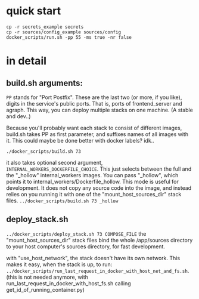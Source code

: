 # quick start

```
cp -r secrets_example secrets
cp -r sources/config_example sources/config
docker_scripts/run.sh -pp 55 -ms true -nr false
```

# in detail

## build.sh arguments:

`PP` stands for "Port Postfix". These are the last two (or more, if you like), digits in the service's public ports. That is, ports of frontend_server and agraph. This way, you can deploy multiple stacks on one machine. (A stable and dev..)

Because you'll probably want each stack to consist of different images, build.sh takes PP as first parameter, and suffixes names of all images with it. This could maybe be done better with docker labels? idk..

`
./docker_scripts/build.sh 73
`

it also takes optional second argument, `INTERNAL_WORKERS_DOCKERFILE_CHOICE`. This just selects between the full and the "_hollow" internal_workers images. You can pass "_hollow", which points it to internal_workers/Dockerfile_hollow. This mode is useful for development. It does not copy any source code into the image, and instead relies on you running it with one of the "mount_host_sources_dir" stack files.
`
../docker_scripts/build.sh 73 _hollow
`

## deploy_stack.sh

`
 ../docker_scripts/deploy_stack.sh 73 COMPOSE_FILE
`
the "mount_host_sources_dir" stack files bind the whole /app/sources directory to your host computer's sources directory, for fast development.

with "use_host_network", the stack doesn't have its own network. This makes it easy, when the stack is up, to run: `../docker_scripts/run_last_request_in_docker_with_host_net_and_fs.sh`. (this is not needed anymore, with run_last_request_in_docker_with_host_fs.sh calling get_id_of_running_container.py)
